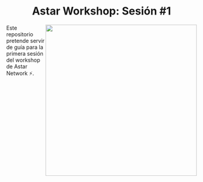 <h1 align="center">Astar Workshop: Sesión #1</h1>
<img src="https://github.com/Juminstock/astar_workshop1/blob/main/Astar_portrait.png" align="right" width="400">
<p>
  Este repositorio pretende servir de guía para la primera sesión del workshop de Astar Network ⚡.
</p>
